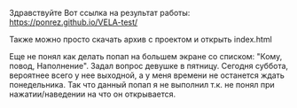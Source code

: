 Здравствуйте
Вот ссылка на результат работы: https://ponrez.github.io/VELA-test/

Также можно просто скачать архив с проектом и открыть index.html

Еще не понял как делать попап на большем экране со списком: "Кому, повод, Наполнение". Задал вопрос девушке в пятницу. Сегодня суббота, вероятнее всего у нее выходной, а у меня времени не останется ждать понедельника. Так что данный попап я не выполнил т.к. не понял при нажатии/наведении на что он открывается.
